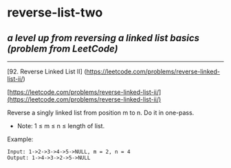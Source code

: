# reverse-list-two
## *a level up from reversing a linked list basics (problem from LeetCode)*
___


[92. Reverse Linked List II] (https://leetcode.com/problems/reverse-linked-list-ii/)

[https://leetcode.com/problems/reverse-linked-list-ii/](https://leetcode.com/problems/reverse-linked-list-ii/)


Reverse a singly linked list from position m to n. Do it in one-pass.

- Note: 1 ≤ m ≤ n ≤ length of list.

Example:
```
Input: 1->2->3->4->5->NULL, m = 2, n = 4
Output: 1->4->3->2->5->NULL
